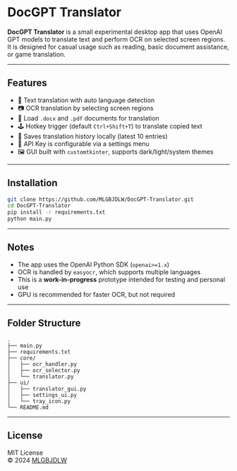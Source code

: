 # DocGPT Translator

**DocGPT Translator** is a small experimental desktop app that uses OpenAI GPT models to translate text and perform OCR on selected screen regions. It is designed for casual usage such as reading, basic document assistance, or game translation.

---

## Features

- 📝 Text translation with auto language detection
- 📷 OCR translation by selecting screen regions
- 📂 Load `.docx` and `.pdf` documents for translation
- 🕹️ Hotkey trigger (default `Ctrl+Shift+T`) to translate copied text
- 💾 Saves translation history locally (latest 10 entries)
- 🧪 API Key is configurable via a settings menu
- 🖼 GUI built with `customtkinter`, supports dark/light/system themes

---

## Installation

```bash
git clone https://github.com/MLGBJDLW/DocGPT-Translator.git
cd DocGPT-Translator
pip install -r requirements.txt
python main.py
```

---

## Notes

- The app uses the OpenAI Python SDK (`openai>=1.x`)
- OCR is handled by `easyocr`, which supports multiple languages
- This is a **work-in-progress** prototype intended for testing and personal use
- GPU is recommended for faster OCR, but not required

---

## Folder Structure

```
.
├── main.py
├── requirements.txt
├── core/
│   ├── ocr_handler.py
│   ├── ocr_selector.py
│   └── translator.py
├── ui/
│   ├── translator_gui.py
│   ├── settings_ui.py
│   └── tray_icon.py
└── README.md
```

---

## License

MIT License  
© 2024 [MLGBJDLW](https://github.com/MLGBJDLW)